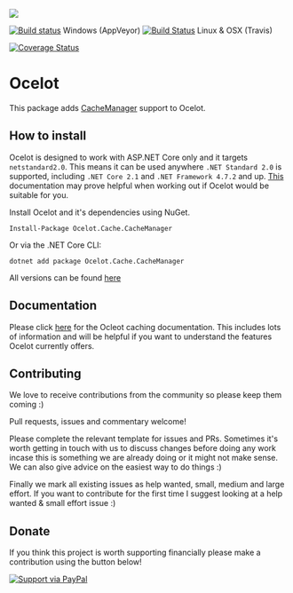 [<img src="http://threemammals.com/images/ocelot_logo.png">](http://threemammals.com/ocelot)

[![Build status](https://ci.appveyor.com/api/projects/status/qbt0e5rdftdvh3t9?svg=true)](https://ci.appveyor.com/project/TomPallister/ocelot-cache-cachemanager)
Windows (AppVeyor)
[![Build Status](https://travis-ci.org/ThreeMammals/Ocelot.Cache.Caching.svg?branch=develop)](https://travis-ci.org/ThreeMammals/Ocelot.Cache.Caching) Linux & OSX (Travis)

[![Coverage Status](https://coveralls.io/repos/github/ThreeMammals/Ocelot.Cache.Caching/badge.svg?branch=develop)](https://coveralls.io/github/ThreeMammals/Ocelot.Cache.Caching?branch=develop)

# Ocelot

This package adds [CacheManager](https://github.com/MichaCo/CacheManager) support to Ocelot.

## How to install

Ocelot is designed to work with ASP.NET Core only and it targets `netstandard2.0`. This means it can be used anywhere `.NET Standard 2.0` is supported, including `.NET Core 2.1` and `.NET Framework 4.7.2` and up. [This](https://docs.microsoft.com/en-us/dotnet/standard/net-standard) documentation may prove helpful when working out if Ocelot would be suitable for you.

Install Ocelot and it's dependencies using NuGet. 

`Install-Package Ocelot.Cache.CacheManager`

Or via the .NET Core CLI:

`dotnet add package Ocelot.Cache.CacheManager`

All versions can be found [here](https://www.nuget.org/packages/Ocelot.Cache.CacheManager/)

## Documentation

Please click [here](http://ocelot.readthedocs.io/en/latest/features/caching.html) for the Ocleot caching documentation. This includes lots of information and will be helpful if you want to understand the features Ocelot currently offers.

## Contributing

We love to receive contributions from the community so please keep them coming :) 

Pull requests, issues and commentary welcome!

Please complete the relevant template for issues and PRs. Sometimes it's worth getting in touch with us to discuss changes 
before doing any work incase this is something we are already doing or it might not make sense. We can also give
advice on the easiest way to do things :)

Finally we mark all existing issues as help wanted, small, medium and large effort. If you want to contribute for the first time I suggest looking at a help wanted & small effort issue :)

## Donate

If you think this project is worth supporting financially please make a contribution using the button below!

[![Support via PayPal](https://cdn.rawgit.com/twolfson/paypal-github-button/1.0.0/dist/button.svg)](https://www.paypal.me/ThreeMammals/)


